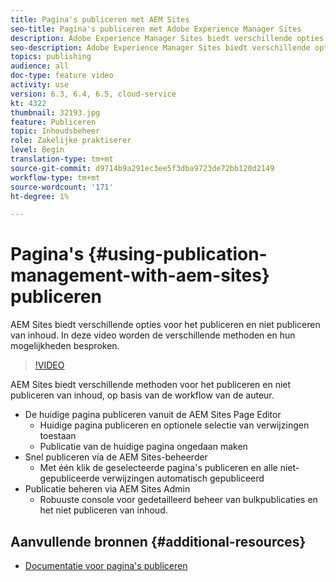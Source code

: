 ```yaml
---
title: Pagina's publiceren met AEM Sites
seo-title: Pagina's publiceren met Adobe Experience Manager Sites
description: Adobe Experience Manager Sites biedt verschillende opties voor het publiceren en niet publiceren van inhoud. In deze video worden de verschillende methoden en hun mogelijkheden besproken.
seo-description: Adobe Experience Manager Sites biedt verschillende opties voor het publiceren en niet publiceren van inhoud. In deze video worden de verschillende methoden en hun mogelijkheden besproken.
topics: publishing
audience: all
doc-type: feature video
activity: use
version: 6.3, 6.4, 6.5, cloud-service
kt: 4322
thumbnail: 32193.jpg
feature: Publiceren
topic: Inhoudsbeheer
role: Zakelijke praktiserer
level: Begin
translation-type: tm+mt
source-git-commit: d9714b9a291ec3ee5f3dba9723de72bb120d2149
workflow-type: tm+mt
source-wordcount: '171'
ht-degree: 1%

---
```



# Pagina&#39;s {#using-publication-management-with-aem-sites} publiceren

AEM Sites biedt verschillende opties voor het publiceren en niet publiceren van inhoud. In deze video worden de verschillende methoden en hun mogelijkheden besproken.

>[!VIDEO](https://video.tv.adobe.com/v/32193?quality=12&learn=on)

AEM Sites biedt verschillende methoden voor het publiceren en niet publiceren van inhoud, op basis van de workflow van de auteur.

* De huidige pagina publiceren vanuit de AEM Sites Page Editor
   * Huidige pagina publiceren en optionele selectie van verwijzingen toestaan
   * Publicatie van de huidige pagina ongedaan maken
* Snel publiceren via de AEM Sites-beheerder
   * Met één klik de geselecteerde pagina&#39;s publiceren en alle niet-gepubliceerde verwijzingen automatisch gepubliceerd
* Publicatie beheren via AEM Sites Admin
   * Robuuste console voor gedetailleerd beheer van bulkpublicaties en het niet publiceren van inhoud.

## Aanvullende bronnen {#additional-resources}

* [Documentatie voor pagina&#39;s publiceren](https://docs.adobe.com/content/help/en/experience-manager-65/authoring/authoring/publishing-pages.html)
